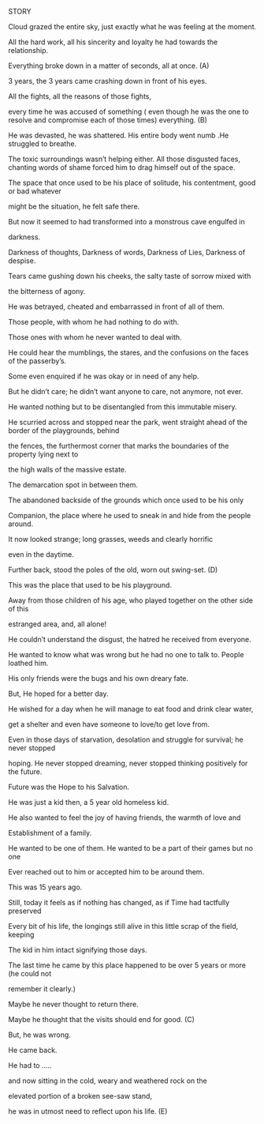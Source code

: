 STORY

 

Cloud grazed the entire sky, just exactly what he was feeling at the moment.

All the hard work, all his sincerity and loyalty he had towards the relationship.

Everything broke down in a matter of seconds, all at once. (A)

 

 

3 years, the 3 years came crashing down in front of his eyes.

All the fights, all the reasons of those fights,

 every time he was accused of something ( even though he was the one to resolve and compromise each of those times) everything.    (B)

 

 

He was devasted, he was shattered. His entire body went numb .He struggled to breathe.

The toxic surroundings wasn’t helping either. All those disgusted faces, chanting words of shame forced him to drag himself out of the space.

The space that once used to be his place of solitude, his contentment, good or bad whatever

might be the situation, he felt safe there.

But now it seemed to had transformed into a monstrous cave engulfed in

darkness.

Darkness of thoughts, Darkness of words, Darkness of Lies, Darkness of despise.

Tears came gushing down his cheeks, the salty taste of sorrow mixed with

 the bitterness of agony.

He was betrayed, cheated and embarrassed in front of all of them.

Those people, with whom he had nothing to do with.

Those ones with whom he never wanted to deal with.

He could hear the mumblings, the stares, and the confusions on the faces of the passerby’s.

Some even enquired if he was okay or in need of any help.

But he didn’t care; he didn’t want anyone to care, not anymore, not ever.

He wanted nothing but to be disentangled from this immutable misery.

He scurried across and stopped near the park, went straight ahead of the border of the playgrounds, behind

the fences, the furthermost corner that marks the boundaries of the property lying next to

the high walls of the massive estate.

The demarcation spot in between them.

The abandoned backside of the grounds which once used to be his only

Companion, the place where he used to sneak in and hide from the people around.

It now looked strange; long grasses, weeds and clearly horrific

 even in the daytime.

 Further back, stood the poles of the old, worn out swing-set.   (D)

 

 

 

This was the place that used to be his playground.

Away from those children of his age, who played together on the other side of this

estranged area, and, all alone!

He couldn’t understand the disgust, the hatred he received from everyone.

He wanted to know what was wrong but he had no one to talk to. People loathed him.

His only friends were the bugs and his own dreary fate.

But, He hoped for a better day.

He wished for a day when he will manage to eat food and drink clear water,

get a shelter and even have someone to love/to get love from.

Even in those days of starvation, desolation and struggle for survival; he never stopped

hoping. He never stopped dreaming, never stopped thinking positively for the future.

Future was the Hope to his Salvation.

He was just a kid then, a 5 year old homeless kid.

He also wanted to feel the joy of having friends, the warmth of love and

Establishment of a family.

He wanted to be one of them. He wanted to be a part of their games but no one

Ever reached out to him or accepted him to be around them.

This was 15 years ago.

Still, today it feels as if nothing has changed, as if Time had tactfully preserved

Every bit of his life, the longings still alive in this little scrap of the field, keeping

The kid in him intact signifying those days.

The last time he came by this place happened to be over 5 years or more (he could not

remember it clearly.)

Maybe he never thought to return there.

Maybe he thought that the visits should end for good.  (C)

 

 

 

But, he was wrong.

He came back.

He had to …..

 and now sitting in the cold, weary and weathered rock on the

elevated portion of a broken see-saw stand,

he was in utmost need to reflect upon his life.        (E)

